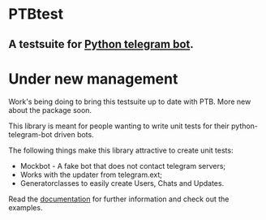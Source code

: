 # PTBtest
## A testsuite for [Python telegram bot](https://github.com/python-telegram-bot/python-telegram-bot/).

# Under new management
Work's being doing to bring this testsuite up to date with PTB. More new about the package soon.

This library is meant for people wanting to write unit tests for their python-telegram-bot driven bots.

The following things make this library attractive to create unit tests:

* Mockbot - A fake bot that does not contact telegram servers;
* Works with the updater from telegram.ext;
* Generatorclasses to easily create Users, Chats and Updates.

Read the [documentation](http://ptbtestsuite.readthedocs.io/en/master/?badge=master) for further information and check out the examples.
